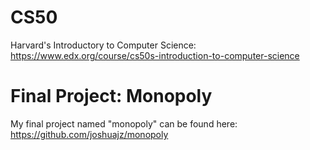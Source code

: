 # CS50

Harvard's Introductory to Computer Science: https://www.edx.org/course/cs50s-introduction-to-computer-science

# Final Project: Monopoly

My final project named "monopoly" can be found here: https://github.com/joshuajz/monopoly
